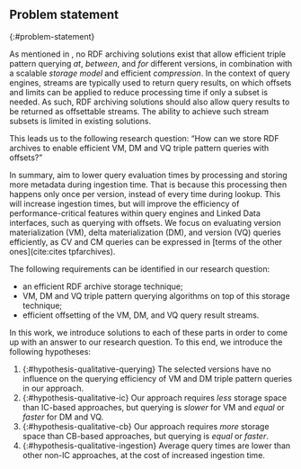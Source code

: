 ## Problem statement
{:#problem-statement}

As mentioned in [](#introduction), no RDF archiving solutions exist that allow
efficient triple pattern querying _at_, _between_, and _for_ different versions,
in combination with a scalable _storage model_ and efficient _compression_.
In the context of query engines, streams are typically used to return query results,
on which offsets and limits can be applied to reduce processing time if only a subset is needed.
As such, RDF archiving solutions should also allow query results to be returned as offsettable streams.
The ability to achieve such stream subsets is limited in existing solutions.

This leads us to the following research question:
<q id="research-question">How can we store RDF archives to enable efficient VM, DM and VQ triple pattern queries with offsets?</q>

In summary, aim to lower query evaluation times by processing and storing more metadata during ingestion time.
That is because this processing then happens only once per version, instead of every time during lookup.
This will increase ingestion times, but will improve the efficiency of performance-critical features
within query engines and Linked Data interfaces, such as querying with offsets.
We focus on evaluating version materialization (VM), delta materialization (DM), and version (VQ) queries efficiently,
as CV and CM queries can be expressed in [terms of the other ones](cite:cites tpfarchives).

The following requirements can be identified in our research question:

- an efficient RDF archive storage technique;
- VM, DM and VQ triple pattern querying algorithms on top of this storage technique;
- efficient offsetting of the VM, DM, and VQ query result streams.

In this work, we introduce solutions to each of these parts in order to come up with an answer to our research question.
To this end, we introduce the following hypotheses:

1. {:#hypothesis-qualitative-querying}
The selected versions have no influence on the querying efficiency of VM and DM triple pattern queries in our approach.
2. {:#hypothesis-qualitative-ic}
Our approach requires *less* storage space than IC-based approaches, but querying is *slower* for VM and *equal* or *faster* for DM and VQ.
3. {:#hypothesis-qualitative-cb}
Our approach requires *more* storage space than CB-based approaches, but querying is *equal* or *faster*.
4. {:#hypothesis-qualitative-ingestion}
Average query times are lower than other non-IC approaches, at the cost of increased ingestion time.

